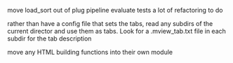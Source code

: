 move load_sort out of plug pipeline
evaluate tests
a lot of refactoring to do

rather than have a config file that sets the tabs, read any subdirs of the
current director and use them as tabs. Look for a .mview_tab.txt file in
each subdir for the tab description

move any HTML building functions into their own module

